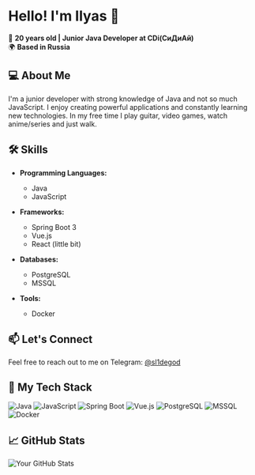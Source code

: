 # Hello! I'm Ilyas 👋

🎉 **20 years old | Junior Java Developer at CDi(СиДиАй)**  
🌍 **Based in Russia**

## 💻 About Me
I'm a junior developer with strong knowledge of Java and not so much JavaScript. I enjoy creating powerful applications and constantly learning new technologies. In my free time I play guitar, video games, watch anime/series and just walk.

## 🛠️ Skills
- **Programming Languages:**
  - Java
  - JavaScript

- **Frameworks:**
  - Spring Boot 3
  - Vue.js
  - React (little bit)

- **Databases:**
  - PostgreSQL
  - MSSQL

- **Tools:**
  - Docker

## 📫 Let's Connect
Feel free to reach out to me on Telegram: [@sl1degod](https://t.me/sl1degod)

## 🔗 My Tech Stack
<p align="left">
  <img src="https://img.shields.io/badge/Java-007396?style=for-the-badge&logo=java&logoColor=white" alt="Java" />
  <img src="https://img.shields.io/badge/JavaScript-F7DF1E?style=for-the-badge&logo=javascript&logoColor=black" alt="JavaScript" />
  <img src="https://img.shields.io/badge/Spring%20Boot-6DB33F?style=for-the-badge&logo=spring&logoColor=white" alt="Spring Boot" />
  <img src="https://img.shields.io/badge/Vue.js-4FC08D?style=for-the-badge&logo=vue.js&logoColor=white" alt="Vue.js" />
  <img src="https://img.shields.io/badge/PostgreSQL-4169E1?style=for-the-badge&logo=postgresql&logoColor=white" alt="PostgreSQL" />
  <img src="https://img.shields.io/badge/MSSQL-CC2927?style=for-the-badge&logo=microsoftsqlserver&logoColor=white" alt="MSSQL" />
  <img src="https://img.shields.io/badge/Docker-2496ED?style=for-the-badge&logo=docker&logoColor=white" alt="Docker" />
</p>

## 📈 GitHub Stats
![Your GitHub Stats](https://github-readme-stats.vercel.app/api?username=sl1degod&show_icons=true&theme=radical)
